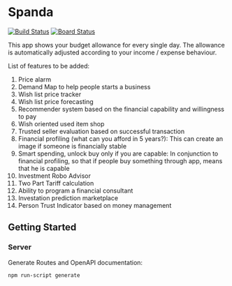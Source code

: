 # Spanda

[![Build Status](https://dev.azure.com/dinodime/Spanda/_apis/build/status/derzaarsad.Spanda?branchName=master)](https://dev.azure.com/dinodime/Spanda/_build/latest?definitionId=1&branchName=master)
[![Board Status](https://dev.azure.com/dinodime/b3c96a9a-f93a-4c09-a26b-825e5a3e7cbb/2e6fa13b-a05c-44b7-8f1a-40af07e1e510/_apis/work/boardbadge/c1c68657-e25f-4472-bf2b-0bfd3f02752e)](https://dev.azure.com/dinodime/b3c96a9a-f93a-4c09-a26b-825e5a3e7cbb/_boards/board/t/2e6fa13b-a05c-44b7-8f1a-40af07e1e510/Microsoft.RequirementCategory/)

This app shows your budget allowance for every single day. The allowance is automatically adjusted according to your income / expense behaviour.

List of features to be added:
1. Price alarm
2. Demand Map to help people starts a business
3. Wish list price tracker
4. Wish list price forecasting
5. Recommender system based on the financial capability and willingness to pay
6. Wish oriented used item shop
7. Trusted seller evaluation based on successful transaction
8. Financial profiling (what can you afford in 5 years?): This can create an image if someone is financially stable
9. Smart spending, unlock buy only if you are capable: In conjunction to financial profiling, so that if people buy something through app, means that he is capable
10. Investment Robo Advisor
11. Two Part Tariff calculation
12. Ability to program a financial consultant
13. Investation prediction marketplace
14. Person Trust Indicator based on money management

## Getting Started

### Server

Generate Routes and OpenAPI documentation:

    npm run-script generate
